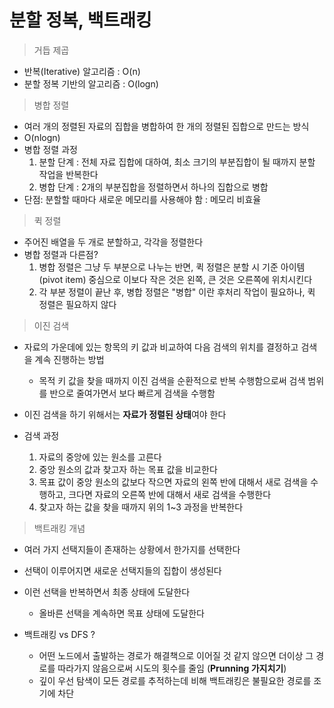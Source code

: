 # 분할 정복, 백트래킹



> 거듭 제곱

* 반복(Iterative) 알고리즘 : O(n)
* 분할 정복 기반의 알고리즘 : O(logn)



> 병합 정렬

* 여러 개의 정렬된 자료의 집합을 병합하여 한 개의 정렬된 집합으로 만드는 방식
* O(nlogn)
* 병합 정렬 과정
  1. 분할 단계 : 전체 자료 집합에 대하여, 최소 크기의 부분집합이 될 때까지 분할 작업을 반복한다
  2. 병합 단계 : 2개의 부분집합을 정렬하면서 하나의 집합으로 병합 
* 단점: 분할할 때마다 새로운 메모리를 사용해야 함 : 메모리 비효율



> 퀵 정렬

* 주어진 배열을 두 개로 분할하고, 각각을 정렬한다
* 병합 정렬과 다른점?
  1. 병합 정렬은 그냥 두 부분으로 나누는 반면, 퀵 정렬은 분할 시 기준 아이템(pivot item) 중심으로 이보다 작은 것은 왼쪽, 큰 것은 오른쪽에 위치시킨다
  2. 각 부분 정렬이 끝난 후, 병합 정렬은 "병합" 이란 후처리 작업이 필요하나, 퀵 정렬은 필요하지 않다



> 이진 검색

* 자료의 가운데에 있는 항목의 키 값과 비교하여 다음 검색의 위치를 결정하고 검색을 계속 진행하는 방법
  * 목적 키 값을 찾을 때까지 이진 검색을 순환적으로 반복 수행함으로써 검색 범위를 반으로 줄여가면서 보다 빠르게 검색을 수행함

* 이진 검색을 하기 위해서는 **자료가 정렬된 상태**여야 한다

* 검색 과정
  1. 자료의 중앙에 있는 원소를 고른다
  2. 중앙 원소의 값과 찾고자 하는 목표 값을 비교한다
  3. 목표 값이 중앙 원소의 값보다 작으면 자료의 왼쪽 반에 대해서 새로 검색을 수행하고, 크다면 자료의 오른쪽 반에 대해서 새로 검색을 수행한다
  4. 찾고자 하는 값을 찾을 때까지 위의 1~3 과정을 반복한다



> 백트래킹 개념

* 여러 가지 선택지들이 존재하는 상황에서 한가지를 선택한다
* 선택이 이루어지면 새로운 선택지들의 집합이 생성된다
* 이런 선택을 반복하면서 최종 상태에 도달한다
  * 올바른 선택을 계속하면 목표 상태에 도달한다

* 백트래킹 vs DFS ?
  * 어떤 노드에서 출발하는 경로가 해결책으로 이어질 것 같지 않으면 더이상 그 경로를 따라가지 않음으로써 시도의 횟수를 줄임 (**Prunning 가지치기**)
  * 깊이 우선 탐색이 모든 경로를 추적하는데 비해 백트래킹은 불필요한 경로를 조기에 차단